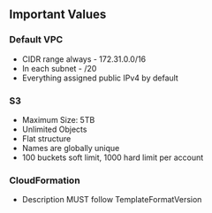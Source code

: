 ## Important Values
### Default VPC
- CIDR range always - 172.31.0.0/16
- In each subnet - /20
- Everything assigned public IPv4 by default

### S3
- Maximum Size: 5TB
- Unlimited Objects
- Flat structure
- Names are globally unique
- 100 buckets soft limit, 1000 hard limit per account

### CloudFormation
- Description MUST follow TemplateFormatVersion
